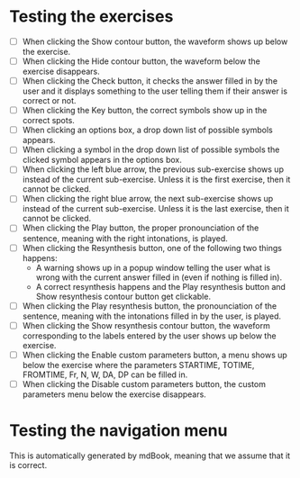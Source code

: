 # Testing the exercises
- [ ] When clicking the Show contour button, the waveform shows up below the exercise.
- [ ] When clicking the Hide contour button, the waveform below the exercise disappears.
- [ ] When clicking the Check button, it checks the answer filled in by the user and it displays something to the user telling them if their answer is correct or not. 
- [ ] When clicking the Key button, the correct symbols show up in the correct spots.
- [ ] When clicking an options box, a drop down list of possible symbols appears.
- [ ] When clicking a symbol in the drop down list of possible symbols the clicked symbol appears in the options box.
- [ ] When clicking the left blue arrow, the previous sub-exercise shows up instead of the current sub-exercise. Unless it is the first exercise, then it cannot be clicked.
- [ ] When clicking the right blue arrow, the next sub-exercise shows up instead of the current sub-exercise. Unless it is the last exercise, then it cannot be clicked.
- [ ] When clicking the Play button, the proper pronounciation of the sentence, meaning with the right intonations, is played. 
- [ ] When clicking the Resynthesis button, one of the following two things happens: 
    - A warning shows up in a popup window telling the user what is wrong with the current answer filled in (even if nothing is filled in).
    - A correct resynthesis happens and the Play resynthesis button and Show resynthesis contour button get clickable.
- [ ] When clicking the Play resynthesis button, the pronounciation of the sentence, meaning with the intonations filled in by the user, is played.
- [ ] When clicking the Show resynthesis contour button, the waveform corresponding to the labels entered by the user shows up below the exercise.
- [ ] When clicking the Enable custom parameters button, a menu shows up below the exercise where the parameters STARTIME, TOTIME, FROMTIME, Fr, N, W, DA, DP can be filled in.
- [ ] When clicking the Disable custom parameters button, the custom parameters menu below the exercise disappears.

# Testing the navigation menu
This is automatically generated by mdBook, meaning that we assume that it is correct.
